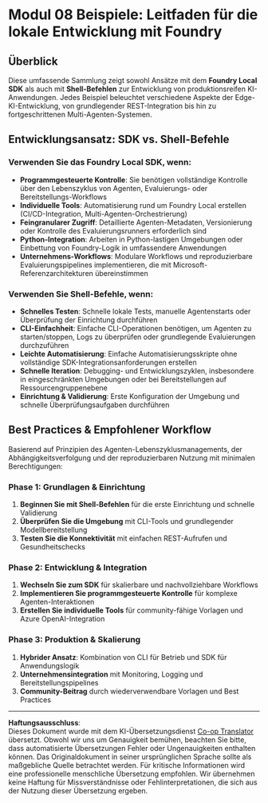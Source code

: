 <!--
CO_OP_TRANSLATOR_METADATA:
{
  "original_hash": "729f809c84e99609364180c090c43405",
  "translation_date": "2025-10-01T02:02:39+00:00",
  "source_file": "Module08/samples/README.md",
  "language_code": "de"
}
-->
# Modul 08 Beispiele: Leitfaden für die lokale Entwicklung mit Foundry

## Überblick

Diese umfassende Sammlung zeigt sowohl Ansätze mit dem **Foundry Local SDK** als auch mit **Shell-Befehlen** zur Entwicklung von produktionsreifen KI-Anwendungen. Jedes Beispiel beleuchtet verschiedene Aspekte der Edge-KI-Entwicklung, von grundlegender REST-Integration bis hin zu fortgeschrittenen Multi-Agenten-Systemen.

## Entwicklungsansatz: SDK vs. Shell-Befehle

### Verwenden Sie das Foundry Local SDK, wenn:

- **Programmgesteuerte Kontrolle**: Sie benötigen vollständige Kontrolle über den Lebenszyklus von Agenten, Evaluierungs- oder Bereitstellungs-Workflows
- **Individuelle Tools**: Automatisierung rund um Foundry Local erstellen (CI/CD-Integration, Multi-Agenten-Orchestrierung)
- **Feingranularer Zugriff**: Detaillierte Agenten-Metadaten, Versionierung oder Kontrolle des Evaluierungsrunners erforderlich sind
- **Python-Integration**: Arbeiten in Python-lastigen Umgebungen oder Einbettung von Foundry-Logik in umfassendere Anwendungen
- **Unternehmens-Workflows**: Modulare Workflows und reproduzierbare Evaluierungspipelines implementieren, die mit Microsoft-Referenzarchitekturen übereinstimmen

### Verwenden Sie Shell-Befehle, wenn:

- **Schnelles Testen**: Schnelle lokale Tests, manuelle Agentenstarts oder Überprüfung der Einrichtung durchführen
- **CLI-Einfachheit**: Einfache CLI-Operationen benötigen, um Agenten zu starten/stoppen, Logs zu überprüfen oder grundlegende Evaluierungen durchzuführen
- **Leichte Automatisierung**: Einfache Automatisierungsskripte ohne vollständige SDK-Integrationsanforderungen erstellen
- **Schnelle Iteration**: Debugging- und Entwicklungszyklen, insbesondere in eingeschränkten Umgebungen oder bei Bereitstellungen auf Ressourcengruppenebene
- **Einrichtung & Validierung**: Erste Konfiguration der Umgebung und schnelle Überprüfungsaufgaben durchführen

## Best Practices & Empfohlener Workflow

Basierend auf Prinzipien des Agenten-Lebenszyklusmanagements, der Abhängigkeitsverfolgung und der reproduzierbaren Nutzung mit minimalen Berechtigungen:

### Phase 1: Grundlagen & Einrichtung
1. **Beginnen Sie mit Shell-Befehlen** für die erste Einrichtung und schnelle Validierung
2. **Überprüfen Sie die Umgebung** mit CLI-Tools und grundlegender Modellbereitstellung
3. **Testen Sie die Konnektivität** mit einfachen REST-Aufrufen und Gesundheitschecks

### Phase 2: Entwicklung & Integration
1. **Wechseln Sie zum SDK** für skalierbare und nachvollziehbare Workflows
2. **Implementieren Sie programmgesteuerte Kontrolle** für komplexe Agenten-Interaktionen
3. **Erstellen Sie individuelle Tools** für community-fähige Vorlagen und Azure OpenAI-Integration

### Phase 3: Produktion & Skalierung
1. **Hybrider Ansatz**: Kombination von CLI für Betrieb und SDK für Anwendungslogik
2. **Unternehmensintegration** mit Monitoring, Logging und Bereitstellungspipelines
3. **Community-Beitrag** durch wiederverwendbare Vorlagen und Best Practices

---

**Haftungsausschluss**:  
Dieses Dokument wurde mit dem KI-Übersetzungsdienst [Co-op Translator](https://github.com/Azure/co-op-translator) übersetzt. Obwohl wir uns um Genauigkeit bemühen, beachten Sie bitte, dass automatisierte Übersetzungen Fehler oder Ungenauigkeiten enthalten können. Das Originaldokument in seiner ursprünglichen Sprache sollte als maßgebliche Quelle betrachtet werden. Für kritische Informationen wird eine professionelle menschliche Übersetzung empfohlen. Wir übernehmen keine Haftung für Missverständnisse oder Fehlinterpretationen, die sich aus der Nutzung dieser Übersetzung ergeben.